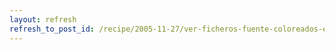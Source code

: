 ```yaml
---
layout: refresh
refresh_to_post_id: /recipe/2005-11-27/ver-ficheros-fuente-coloreados-en-consola
---
```

